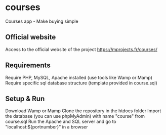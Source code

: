 # courses
Courses app - Make buying simple

## Official website
Access to the official website of the project 
https://mprojects.fr/courses/

## Requirements
Require PHP, MySQL, Apache installed (use tools like Wamp or Mamp)
Require specific sql database structure (template provided in course.sql)

## Setup & Run
Download Wamp or Mamp
Clone the repository in the htdocs folder
Import the database (you can use phpMyAdmin) with name "course" from course.sql
Run the Apache and SQL server and go to "localhost:${portnumber}" in a browser
